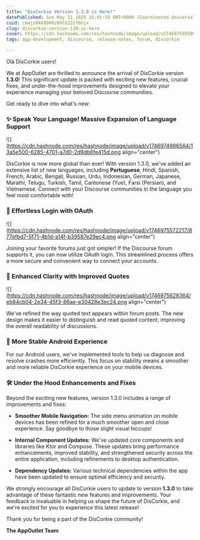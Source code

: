 ```yaml
---
title: "DisCorkie Version 1.3.0 is Here!"
datePublished: Sun May 11 2025 15:01:59 GMT+0000 (Coordinated Universal Time)
cuid: cmajs8kk8000z09lb22zf6hjx
slug: discorkie-version-130-is-here
cover: https://cdn.hashnode.com/res/hashnode/image/upload/v1746975955090/7ef259b5-0ba2-4648-ac99-5244cd935720.png
tags: app-development, discourse, release-notes, forum, discorkie

---
```


Olá DisCorkie users!

We at AppOutlet are thrilled to announce the arrival of DisCorkie version **1.3.0**! This significant update is packed with exciting new features, crucial fixes, and under-the-hood improvements designed to elevate your experience managing your beloved Discourse communities.

Get ready to dive into what's new:

### ✨ Speak Your Language! Massive Expansion of Language Support

![](https://cdn.hashnode.com/res/hashnode/image/upload/v1746974986564/13a5e500-6285-4701-a7d0-2d9db6fe415d.png align="center")

DisCorkie is now more global than ever! With version 1.3.0, we've added an extensive list of new languages, including **Portuguese**, Hindi, Spanish, French, Arabic, Bengali, Russian, Urdu, Indonesian, German, Japanese, Marathi, Telugu, Turkish, Tamil, Cantonese (Yue), Farsi (Persian), and Vietnamese. Connect with your Discourse communities in the language you feel most comfortable with!

### 🔑 Effortless Login with OAuth

![](https://cdn.hashnode.com/res/hashnode/image/upload/v1746975572217/877efbd7-5f71-4b1d-a14f-b39587e29ec4.png align="center")

Joining your favorite forums just got simpler! If the Discourse forum supports it, you can now utilize OAuth login. This streamlined process offers a more secure and convenient way to connect your accounts.

### 💬 Enhanced Clarity with Improved Quotes

![](https://cdn.hashnode.com/res/hashnode/image/upload/v1746975628364/eb84cb04-2e34-45f3-86ae-e30428e3ec24.png align="center")

We've refined the way quoted text appears within forum posts. The new design makes it easier to distinguish and read quoted content, improving the overall readability of discussions.

### 📱 More Stable Android Experience

For our Android users, we've implemented tools to help us diagnose and resolve crashes more efficiently. This focus on stability means a smoother and more reliable DisCorkie experience on your mobile devices.

### 🛠️ Under the Hood Enhancements and Fixes

Beyond the exciting new features, version 1.3.0 includes a range of improvements and fixes:

* **Smoother Mobile Navigation:** The side menu animation on mobile devices has been refined for a much smoother open and close experience. Say goodbye to those slight visual hiccups!
    
* **Internal Component Updates:** We've updated core components and libraries like Ktor and Compose. These updates bring performance enhancements, improved stability, and strengthened security across the entire application, including refinements to desktop authentication.
    
* **Dependency Updates:** Various technical dependencies within the app have been updated to ensure optimal efficiency and security.
    

We strongly encourage all DisCorkie users to update to version **1.3.0** to take advantage of these fantastic new features and improvements. Your feedback is invaluable in helping us shape the future of DisCorkie, and we're excited for you to experience this latest release!

Thank you for being a part of the DisCorkie community!

**The AppOutlet Team**